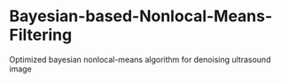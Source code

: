 # Bayesian-based-Nonlocal-Means-Filtering
Optimized bayesian nonlocal-means algorithm for denoising ultrasound image
